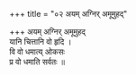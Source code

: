 +++
title = "०२ अयम् अग्निर् अमूमुहद्"

+++
अयम् अग्निर् अमूमुहद्  
यानि चित्तानि वो हृदि ।  
वि वो धमात्य् ओकसः  
प्र वो धमाति सर्वतः ॥